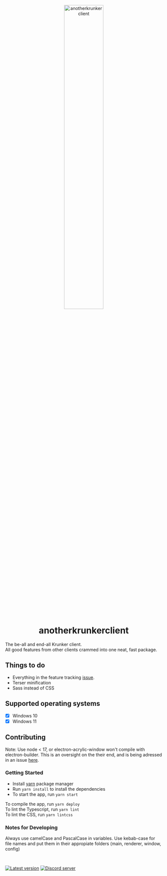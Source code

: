 <!-- markdownlint-disable MD033 MD041 -->
<p align="center">
  <img src="https://github.com/asger-finding/anotherkrunkerclient/blob/6e52bf3789895c3ca4b76356fdf43828b9da304a/app/assets/akc.svg?raw=true" alt="anotherkrunkerclient" width="50%"/>
</p>

<h1 align="center">anotherkrunkerclient</h1>
<!-- markdownlint-enable MD033 MD041 -->
<!-- necessary evil to have a cool header -->

The be-all and end-all Krunker client.  
All good features from other clients crammed into one neat, fast package.

## Things to do

- Everything in the feature tracking [issue](https://github.com/asger-finding/anotherkrunkerclient/issues/1#issue-1167443624).
- Terser minification
- Sass instead of CSS

## Supported operating systems

- [x] Windows 10
- [x] Windows 11

## Contributing

Note: Use node &lt; 17, or electron-acrylic-window won't compile with electron-builder. This is an oversight on the their end, and is being adressed in an issue [here](https://github.com/Seo-Rii/electron-acrylic-window/issues/85).  

### Getting Started

- Install [yarn](https://yarnpkg.com/) package manager
- Run `yarn install` to install the dependencies
- To start the app, run `yarn start`

To compile the app, run `yarn deploy`  
To lint the Typescript, run `yarn lint`  
To lint the CSS, run `yarn lintcss`

### Notes for Developing

Always use camelCase and PascalCase in variables. Use kebab-case for file names and put them in their appropiate folders (main, renderer, window, config)

&nbsp;  

[![Latest version](https://img.shields.io/github/v/release/asger-finding/anotherkrunkerclient?style=for-the-badge&display_name=tag&labelColor=202225&color=006699&label=Latest%20Release)](https://github.com/asger-finding/anotherkrunkerclient/releases/latest)
[![Discord server](https://img.shields.io/discord/GUILD_ID_HERE.svg?style=for-the-badge&label=&logo=discord&logoColor=ffffff&color=202225&labelColor=006699)](https://discord.gg/INVITE_LINK)
